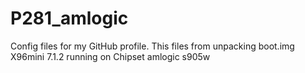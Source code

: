 # P281_amlogic
Config files for my GitHub profile.
This files from unpacking boot.img X96mini 7.1.2 running on
 Chipset amlogic s905w
